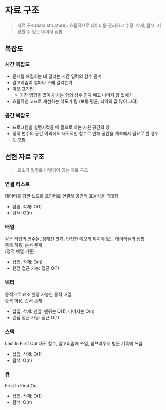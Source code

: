 # 자료 구조
> 자료 구조(data structure): 효율적으로 데이터를 관리하고 수정, 삭제, 탐색, 저장할 수 있는 데이터 집합


## 복잡도
### 시간 복잡도
- 문제를 해결하는 데 걸리는 시간 입력의 함수 관계
- 알고리즘이 얼마나 오래 걸리는가
- 빅오 표기법
    - 가장 영향을 많이 끼치는 항의 상수 인자 빼고 나머지 항 없애기
- 효율적인 코드로 개선하는 척도가 됨 (보통 평균, 최악의 값 많이 고려)

### 공간 복잡도
- 프로그램을 실랭시켰을 때 필요로 하는 자원 공간의 양
- 정적 변수의 공간 이외에도 재귀적인 함수로 인해 공간을 계속해서 필요로 할 경우도 포함

## 선현 자료 구조
> 요소가 일렬로 나열되어 있는 자료 구조

### 연결 리스트
데이터를 감싼 노드를 포인터로 연결해 공간적 효율성을 극대화
- 삽입, 삭제: O(1)
- 탐색: O(n)

### 배열
같은 타입의 변수들, 정해진 크기, 인접한 메모리 위치에 있는 데이터들의 집합  
중복 허용, 순서 존재  
(정적 배열 기준)
- 삽입, 삭제: O(n)
- 랜덤 접근 가능: 접근 O(1)

### 벡터
동적으로 요소 할당 가능한 동적 배열  
중복 허용, 순서 존재
- 삽입, 삭제: 맨앞, 맨뒤는 O(1), 나머지는 O(n)
- 랜덤 접근 가능: 접근 O(1)

### 스택
Last In First Out
재귀 함수, 알고리즘에 쓰임, 웹브라우저 방문 기록에 쓰임 
- 삽입, 삭제: O(1)
- 탐색: O(n)

### 큐
First In First Out
- 삽입, 삭제: O(1)
- 탐색: O(n)
